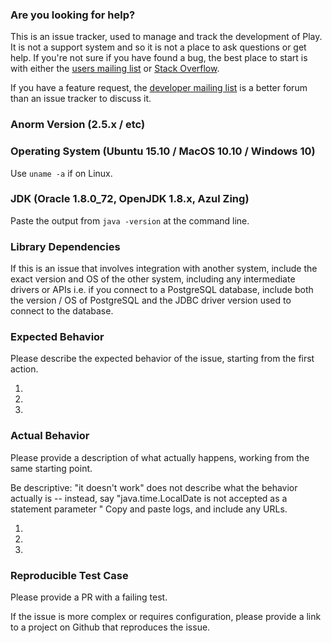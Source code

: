 ### Are you looking for help?

This is an issue tracker, used to manage and track the development of Play. It is not a support system and so it is not a place to ask questions or get help. If you're not sure if you have found a bug, the best place to start is with either the [users mailing list](https://groups.google.com/forum/#!forum/play-framework) or [Stack Overflow](http://stackoverflow.com/questions/ask?tags=anorm).

If you have a feature request, the [developer mailing list](https://groups.google.com/forum/#!forum/play-framework-dev) is a better forum than an issue tracker to discuss it.

### Anorm Version (2.5.x / etc)



### Operating System (Ubuntu 15.10 / MacOS 10.10 / Windows 10)

Use `uname -a` if on Linux.

### JDK (Oracle 1.8.0_72, OpenJDK 1.8.x, Azul Zing)

Paste the output from `java -version` at the command line.

### Library Dependencies

If this is an issue that involves integration with another system, include the exact version and OS of the other system, including any intermediate drivers or APIs i.e. if you connect to a PostgreSQL database, include both the version / OS of PostgreSQL and the JDBC driver version used to connect to the database.

### Expected Behavior

Please describe the expected behavior of the issue, starting from the first action.

1.
2.
3.

### Actual Behavior

Please provide a description of what actually happens, working from the same starting point.

Be descriptive: "it doesn't work" does not describe what the behavior actually is -- instead, say "java.time.LocalDate is not accepted as a statement parameter "  Copy and paste logs, and include any URLs.

1.
2.
3.

### Reproducible Test Case

Please provide a PR with a failing test.  

If the issue is more complex or requires configuration, please provide a link to a project on Github that reproduces the issue.
